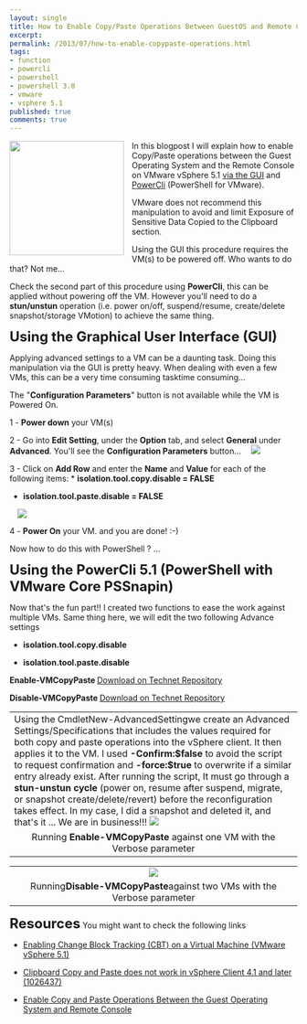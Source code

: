 ```yaml
---
layout: single
title: How to Enable Copy/Paste Operations Between GuestOS and Remote Console on vSphere 5.1 (GUI and PowerCli)
excerpt: 
permalink: /2013/07/how-to-enable-copypaste-operations.html
tags: 
- function
- powercli
- powershell
- powershell 3.0
- vmware
- vsphere 5.1
published: true
comments: true
---
```

<a href="{{ site.url }}/images/2013/20130701_How_to_Enable_CopyPaste_Operations_Between_GuestOS_and_Remote_Console_on_vSphere_5.1_(GUI_and_PowerCli)/copypaste__164375054__-256x256.jpeg" imageanchor="1" style="clear: left; float: left; margin-bottom: 1em; margin-right: 1em;"><img border="0" height="200" src="{{ site.url }}/images/2013/20130701_How_to_Enable_CopyPaste_Operations_Between_GuestOS_and_Remote_Console_on_vSphere_5.1_(GUI_and_PowerCli)/copypaste__405764048__-200x200.jpeg" width="200" /></a>In this blogpost I will explain how to enable Copy/Paste operations between the Guest Operating System and the Remote Console on VMware vSphere 5.1 <u>via the GUI</u> and <u>PowerCli</u> (PowerShell for VMware).

VMware does not recommend this manipulation to avoid and limit Exposure of Sensitive Data Copied to the Clipboard section.

Using the GUI this procedure requires the VM(s) to be powered off. Who wants to do that? Not me...

Check the second part of this procedure using <b>PowerCli</b>, this can be applied without powering off the VM. However you'll need to do a<b> stun/unstun</b> operation (i.e. power on/off, suspend/resume, create/delete snapshot/storage VMotion) to achieve the same thing.


<span style="font-size: x-large;"><b>Using the Graphical User Interface (GUI)</b>

Applying advanced settings to a VM can be a daunting task.
Doing this manipulation via the GUI is pretty heavy. When dealing with even a few VMs, this can be a very time consuming tasktime consuming...

The "<b>Configuration Parameters</b>" button is not available while the VM is Powered On.

1 - <b>Power down</b> your VM(s)

2 - Go into <b>Edit Setting</b>, under the <b>Option</b> tab, and select <b>General</b> under <b>Advanced</b>.
You'll see the <b>Configuration Parameters</b> button...
<a href="http://2.bp.blogspot.com/-_v6otuqqN-Y/UcuTin4XOZI/AAAAAAABaLM/vw9nbeOCW9g/s1600/2013-06-26+9-19-25+PM.png" imageanchor="1" style="margin-left: 1em; margin-right: 1em;"><img border="0" src="http://2.bp.blogspot.com/-_v6otuqqN-Y/UcuTin4XOZI/AAAAAAABaLM/vw9nbeOCW9g/s1600/2013-06-26+9-19-25+PM.png" /></a>


<div class="separator" style="clear: both; text-align: left;">3 - Click on <b>Add Row</b> and enter the <b>Name</b> and <b>Value</b> for each of the following items:
* <b>isolation.tool.copy.disable = FALSE</b>

* <b>isolation.tool.paste.disable = FALSE</b>



<a href="{{ site.url }}/images/2013/20130701_How_to_Enable_CopyPaste_Operations_Between_GuestOS_and_Remote_Console_on_vSphere_5.1_(GUI_and_PowerCli)/04__1265593158__-608x492.png" imageanchor="1" style="margin-left: 1em; margin-right: 1em;"><img border="0" src="{{ site.url }}/images/2013/20130701_How_to_Enable_CopyPaste_Operations_Between_GuestOS_and_Remote_Console_on_vSphere_5.1_(GUI_and_PowerCli)/04__1265593158__-608x492.png" /></a>

4 - <b>Power On</b> your VM.
and you are done! :-)


Now how to do this with PowerShell ? ...


<b><span style="font-size: x-large;">Using the PowerCli 5.1 (PowerShell with VMware Core PSSnapin) </b>

Now that's the fun part!! I created two functions to ease the work against multiple VMs.
Same thing here, we will edit the two following Advance settings

* <b>isolation.tool.copy.disable</b>

* <b>isolation.tool.paste.disable</b>

<b>Enable-VMCopyPaste </b>
<a href="http://gallery.technet.microsoft.com/Enable-VMCopyPaste-39d785a4" target="_blank">Download on Technet Repository</a>

<b>Disable-VMCopyPaste </b>
<a href="http://gallery.technet.microsoft.com/Disable-VMCopyPaste-b7e770b6" target="_blank">Download on Technet Repository</a>

<table align="center" cellpadding="0" cellspacing="0" class="tr-caption-container" style="margin-left: auto; margin-right: auto; text-align: center;"><tbody><tr><td style="text-align: center;"><div style="text-align: left;">Using the CmdletNew-AdvancedSettingwe create an Advanced Settings/Specifications that includes the values required for both copy and paste operations into the vSphere client. It then applies it to the VM.
I used <b>-Confirm:$false</b> to avoid the script to request confirmation and <b>-force:$true</b> to overwrite if a similar entry already exist.
After running the script, It must go through a <b>stun-unstun cycle</b> (power on, resume after suspend, migrate, or snapshot create/delete/revert) before the reconfiguration takes effect. In my case, I did a snapshot and deleted it, and that's it ... We are in business!!!
<a href="http://4.bp.blogspot.com/-Pe27nmJNmMc/UcyS19Z69qI/AAAAAAABaMk/9H59_oTU9mw/s709/2013-06-26+10-01-55+PM.png" imageanchor="1" style="margin-left: auto; margin-right: auto;"><img border="0" src="http://4.bp.blogspot.com/-Pe27nmJNmMc/UcyS19Z69qI/AAAAAAABaMk/9H59_oTU9mw/s1600/2013-06-26+10-01-55+PM.png" /></a></td></tr><tr><td class="tr-caption" style="text-align: center;">Running<b> Enable-VMCopyPaste</b> against one VM with the Verbose parameter</td></tr></tbody></table>
<table align="center" cellpadding="0" cellspacing="0" class="tr-caption-container" style="margin-left: auto; margin-right: auto; text-align: center;"><tbody><tr><td style="text-align: center;"><a href="http://2.bp.blogspot.com/-EuL9JmA_wSM/UcyS5VL38HI/AAAAAAABaMs/GePuiubx3TY/s733/2013-06-26+10-03-32+PM.png" imageanchor="1" style="margin-left: auto; margin-right: auto;"><img border="0" src="http://2.bp.blogspot.com/-EuL9JmA_wSM/UcyS5VL38HI/AAAAAAABaMs/GePuiubx3TY/s1600/2013-06-26+10-03-32+PM.png" /></a></td></tr><tr><td class="tr-caption" style="text-align: center;">Running<b>Disable-VMCopyPaste</b>against two VMs with the Verbose parameter</td></tr></tbody></table><b><span style="font-size: x-large;">
</b><b><span style="font-size: x-large;">Resources</b>
You might want to check the following links


* <a href="{{ site.url }}/2013/01/enabling-change-block-tracking-cbt-on.html" target="_blank">Enabling Change Block Tracking (CBT) on a Virtual Machine (VMware vSphere 5.1)</a>

* <a href="http://kb.vmware.com/selfservice/microsites/search.do?language=en_US&amp;cmd=displayKC&amp;externalId=1026437" target="_blank">Clipboard Copy and Paste does not work in vSphere Client 4.1 and later (1026437)</a>

* <a href="http://pubs.vmware.com/vsphere-51/topic/com.vmware.vsphere.security.doc/GUID-367D02C1-B71F-4AC3-AA05-85033136A667.html" target="_blank">Enable Copy and Paste Operations Between the Guest Operating System and Remote Console</a>




